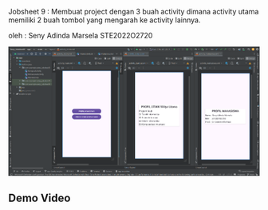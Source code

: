 Jobsheet 9 : Membuat project dengan 3 buah activity dimana activity utama memiliki 2 buah tombol yang mengarah ke activity lainnya.

oleh : Seny Adinda Marsela STE2022O2720

![](https://github.com/SenyAdinda/Seny-Jobsheet9/blob/main/Seny_Jobsheet9.png)

## Demo Video

![]()



